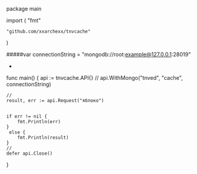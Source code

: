 package main

import (
	"fmt"

	"github.com/xxarchexx/tnvcache"
)

#####var connectionString = "mongodb://root:example@127.0.0.1:28019"


-
func main() {
	api := tnvcache.API{}
	//
    api.WithMongo("tnved", "cache", connectionString)
	
    //
    result, err := api.Request("яблоко")
	

    if err != nil {
		fmt.Println(err)
	}
     else {
		fmt.Println(result)
	}
    //
	defer api.Close()
}
